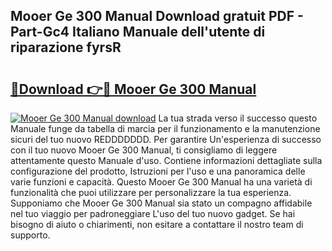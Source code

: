 ## Mooer Ge 300 Manual Download gratuit PDF - Part-Gc4 Italiano Manuale dell'utente di riparazione fyrsR

# <h2><a href="http://dfcw4o.blite.top/?on=Mooer+Ge+300+Manual">🔗Download 👉🔴 Mooer Ge 300 Manual</a></h2>

[![Mooer Ge 300 Manual download](https://i.imgur.com/lujVjoI.png)](http://dfcw4o.blite.top/?on=Mooer+Ge+300+Manual)
La tua strada verso il successo questo Manuale funge da tabella di marcia per il funzionamento e la manutenzione sicuri del tuo nuovo REDDDDDDD. Per garantire Un'esperienza di successo con il tuo nuovo Mooer Ge 300 Manual, ti consigliamo di leggere attentamente questo Manuale d'uso. Contiene informazioni dettagliate sulla configurazione del prodotto, Istruzioni per l'uso e una panoramica delle varie funzioni e capacità. Questo Mooer Ge 300 Manual ha una varietà di funzionalità che puoi utilizzare per personalizzare la tua esperienza. Supponiamo che Mooer Ge 300 Manual sia stato un compagno affidabile nel tuo viaggio per padroneggiare L'uso del tuo nuovo gadget. Se hai bisogno di aiuto o chiarimenti, non esitare a contattare il nostro team di supporto.

